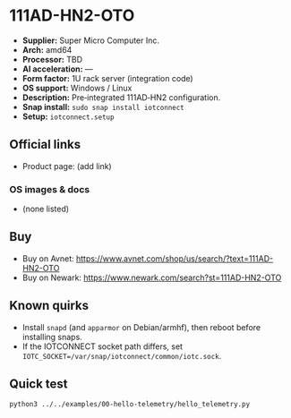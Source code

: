 # 111AD-HN2-OTO

- **Supplier:** Super Micro Computer  Inc.
- **Arch:** amd64
- **Processor:** TBD
- **AI acceleration:** —
- **Form factor:** 1U rack server (integration code)
- **OS support:** Windows / Linux
- **Description:** Pre‑integrated 111AD‑HN2 configuration.
- **Snap install:** `sudo snap install iotconnect`
- **Setup:** `iotconnect.setup`

## Official links
- Product page: (add link)

### OS images & docs
- (none listed)

## Buy
- Buy on Avnet: https://www.avnet.com/shop/us/search/?text=111AD-HN2-OTO
- Buy on Newark: https://www.newark.com/search?st=111AD-HN2-OTO

## Known quirks
- Install `snapd` (and `apparmor` on Debian/armhf), then reboot before installing snaps.
- If the IOTCONNECT socket path differs, set `IOTC_SOCKET=/var/snap/iotconnect/common/iotc.sock`.

## Quick test
```bash
python3 ../../examples/00-hello-telemetry/hello_telemetry.py
```

